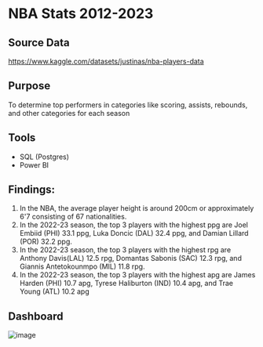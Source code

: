 # NBA Stats 2012-2023
## Source Data
https://www.kaggle.com/datasets/justinas/nba-players-data

## Purpose
To determine top performers in categories like scoring, assists, rebounds, and other categories for each season

## Tools 
- SQL (Postgres)
- Power BI

## Findings:
1. In the NBA, the average player height is around 200cm or approximately 6'7 consisting of 67 nationalities.
2. In the 2022-23 season, the top 3 players with the highest ppg are Joel Embiid (PHI) 33.1 ppg, Luka Doncic (DAL) 32.4 ppg, and Damian Lillard (POR) 32.2 ppg.
3. In the 2022-23 season, the top 3 players with the highest rpg are Anthony Davis(LAL) 12.5 rpg, Domantas Sabonis (SAC) 12.3 rpg, and Giannis Antetokounmpo (MIL) 11.8 rpg.
4. In the 2022-23 season, the top 3 players with the highest apg are James Harden (PHI) 10.7 apg, Tyrese Haliburton (IND) 10.4 apg, and Trae Young (ATL) 10.2 apg

## Dashboard
![image](https://github.com/user-attachments/assets/41254dd0-e11e-4f9f-8163-4b4a2f2f43ac)
